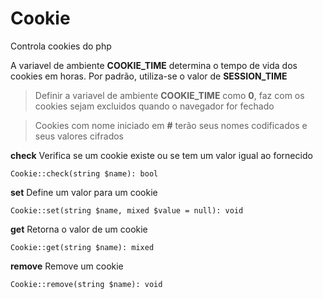 # Cookie

Controla cookies do php

A variavel de ambiente **COOKIE_TIME** determina o tempo de vida dos cookies em horas. Por padrão, utiliza-se o valor de **SESSION_TIME**

> Definir a variavel de ambiente **COOKIE_TIME** como **0**, faz com os cookies sejam excluidos quando o navegador for fechado

> Cookies com nome iniciado em **#** terão seus nomes codificados e seus valores cifrados

**check**
Verifica se um cookie existe ou se tem um valor igual ao fornecido

    Cookie::check(string $name): bool

**set**
Define um valor para um cookie

    Cookie::set(string $name, mixed $value = null): void

**get**
Retorna o valor de um cookie

    Cookie::get(string $name): mixed

**remove**
Remove um cookie

    Cookie::remove(string $name): void
